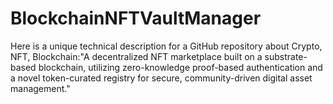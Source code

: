 # BlockchainNFTVaultManager
Here is a unique technical description for a GitHub repository about Crypto, NFT, Blockchain:"A decentralized NFT marketplace built on a substrate-based blockchain, utilizing zero-knowledge proof-based authentication and a novel token-curated registry for secure, community-driven digital asset management."
